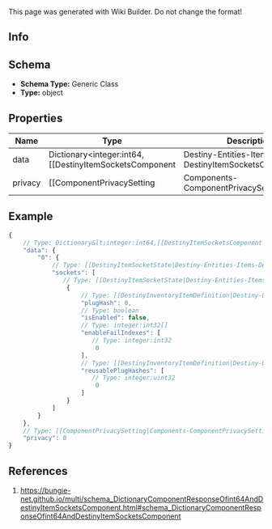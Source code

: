 <span class="wiki-builder">This page was generated with Wiki Builder. Do not change the format!</span>

## Info

## Schema
* **Schema Type:** Generic Class
* **Type:** object

## Properties
Name | Type | Description
---- | ---- | -----------
data | Dictionary&lt;integer:int64,[[DestinyItemSocketsComponent|Destiny-Entities-Items-DestinyItemSocketsComponent]]&gt; | 
privacy | [[ComponentPrivacySetting|Components-ComponentPrivacySetting]]:Enum | 

## Example
```javascript
{
    // Type: Dictionary&lt;integer:int64,[[DestinyItemSocketsComponent|Destiny-Entities-Items-DestinyItemSocketsComponent]]&gt;
    "data": {
        "0": {
            // Type: [[DestinyItemSocketState|Destiny-Entities-Items-DestinyItemSocketState]][]
            "sockets": [
               // Type: [[DestinyItemSocketState|Destiny-Entities-Items-DestinyItemSocketState]]
                {
                    // Type: [[DestinyInventoryItemDefinition|Destiny-Definitions-DestinyInventoryItemDefinition]]:ManifestDefinition:integer:uint32:nullable
                    "plugHash": 0,
                    // Type: boolean
                    "isEnabled": false,
                    // Type: integer:int32[]
                    "enableFailIndexes": [
                       // Type: integer:int32
                        0
                    ],
                    // Type: [[DestinyInventoryItemDefinition|Destiny-Definitions-DestinyInventoryItemDefinition]]:ManifestDefinition:integer:uint32[]
                    "reusablePlugHashes": [
                       // Type: integer:uint32
                        0
                    ]
                }
            ]
        }
    },
    // Type: [[ComponentPrivacySetting|Components-ComponentPrivacySetting]]:Enum
    "privacy": 0
}

```

## References
1. https://bungie-net.github.io/multi/schema_DictionaryComponentResponseOfint64AndDestinyItemSocketsComponent.html#schema_DictionaryComponentResponseOfint64AndDestinyItemSocketsComponent
